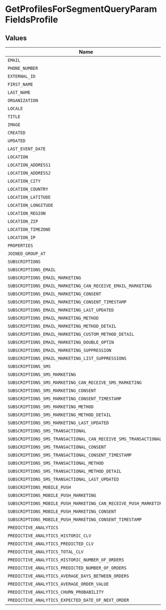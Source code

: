 # GetProfilesForSegmentQueryParamFieldsProfile


## Values

| Name                                                             | Value                                                            |
| ---------------------------------------------------------------- | ---------------------------------------------------------------- |
| `EMAIL`                                                          | email                                                            |
| `PHONE_NUMBER`                                                   | phone_number                                                     |
| `EXTERNAL_ID`                                                    | external_id                                                      |
| `FIRST_NAME`                                                     | first_name                                                       |
| `LAST_NAME`                                                      | last_name                                                        |
| `ORGANIZATION`                                                   | organization                                                     |
| `LOCALE`                                                         | locale                                                           |
| `TITLE`                                                          | title                                                            |
| `IMAGE`                                                          | image                                                            |
| `CREATED`                                                        | created                                                          |
| `UPDATED`                                                        | updated                                                          |
| `LAST_EVENT_DATE`                                                | last_event_date                                                  |
| `LOCATION`                                                       | location                                                         |
| `LOCATION_ADDRESS1`                                              | location.address1                                                |
| `LOCATION_ADDRESS2`                                              | location.address2                                                |
| `LOCATION_CITY`                                                  | location.city                                                    |
| `LOCATION_COUNTRY`                                               | location.country                                                 |
| `LOCATION_LATITUDE`                                              | location.latitude                                                |
| `LOCATION_LONGITUDE`                                             | location.longitude                                               |
| `LOCATION_REGION`                                                | location.region                                                  |
| `LOCATION_ZIP`                                                   | location.zip                                                     |
| `LOCATION_TIMEZONE`                                              | location.timezone                                                |
| `LOCATION_IP`                                                    | location.ip                                                      |
| `PROPERTIES`                                                     | properties                                                       |
| `JOINED_GROUP_AT`                                                | joined_group_at                                                  |
| `SUBSCRIPTIONS`                                                  | subscriptions                                                    |
| `SUBSCRIPTIONS_EMAIL`                                            | subscriptions.email                                              |
| `SUBSCRIPTIONS_EMAIL_MARKETING`                                  | subscriptions.email.marketing                                    |
| `SUBSCRIPTIONS_EMAIL_MARKETING_CAN_RECEIVE_EMAIL_MARKETING`      | subscriptions.email.marketing.can_receive_email_marketing        |
| `SUBSCRIPTIONS_EMAIL_MARKETING_CONSENT`                          | subscriptions.email.marketing.consent                            |
| `SUBSCRIPTIONS_EMAIL_MARKETING_CONSENT_TIMESTAMP`                | subscriptions.email.marketing.consent_timestamp                  |
| `SUBSCRIPTIONS_EMAIL_MARKETING_LAST_UPDATED`                     | subscriptions.email.marketing.last_updated                       |
| `SUBSCRIPTIONS_EMAIL_MARKETING_METHOD`                           | subscriptions.email.marketing.method                             |
| `SUBSCRIPTIONS_EMAIL_MARKETING_METHOD_DETAIL`                    | subscriptions.email.marketing.method_detail                      |
| `SUBSCRIPTIONS_EMAIL_MARKETING_CUSTOM_METHOD_DETAIL`             | subscriptions.email.marketing.custom_method_detail               |
| `SUBSCRIPTIONS_EMAIL_MARKETING_DOUBLE_OPTIN`                     | subscriptions.email.marketing.double_optin                       |
| `SUBSCRIPTIONS_EMAIL_MARKETING_SUPPRESSION`                      | subscriptions.email.marketing.suppression                        |
| `SUBSCRIPTIONS_EMAIL_MARKETING_LIST_SUPPRESSIONS`                | subscriptions.email.marketing.list_suppressions                  |
| `SUBSCRIPTIONS_SMS`                                              | subscriptions.sms                                                |
| `SUBSCRIPTIONS_SMS_MARKETING`                                    | subscriptions.sms.marketing                                      |
| `SUBSCRIPTIONS_SMS_MARKETING_CAN_RECEIVE_SMS_MARKETING`          | subscriptions.sms.marketing.can_receive_sms_marketing            |
| `SUBSCRIPTIONS_SMS_MARKETING_CONSENT`                            | subscriptions.sms.marketing.consent                              |
| `SUBSCRIPTIONS_SMS_MARKETING_CONSENT_TIMESTAMP`                  | subscriptions.sms.marketing.consent_timestamp                    |
| `SUBSCRIPTIONS_SMS_MARKETING_METHOD`                             | subscriptions.sms.marketing.method                               |
| `SUBSCRIPTIONS_SMS_MARKETING_METHOD_DETAIL`                      | subscriptions.sms.marketing.method_detail                        |
| `SUBSCRIPTIONS_SMS_MARKETING_LAST_UPDATED`                       | subscriptions.sms.marketing.last_updated                         |
| `SUBSCRIPTIONS_SMS_TRANSACTIONAL`                                | subscriptions.sms.transactional                                  |
| `SUBSCRIPTIONS_SMS_TRANSACTIONAL_CAN_RECEIVE_SMS_TRANSACTIONAL`  | subscriptions.sms.transactional.can_receive_sms_transactional    |
| `SUBSCRIPTIONS_SMS_TRANSACTIONAL_CONSENT`                        | subscriptions.sms.transactional.consent                          |
| `SUBSCRIPTIONS_SMS_TRANSACTIONAL_CONSENT_TIMESTAMP`              | subscriptions.sms.transactional.consent_timestamp                |
| `SUBSCRIPTIONS_SMS_TRANSACTIONAL_METHOD`                         | subscriptions.sms.transactional.method                           |
| `SUBSCRIPTIONS_SMS_TRANSACTIONAL_METHOD_DETAIL`                  | subscriptions.sms.transactional.method_detail                    |
| `SUBSCRIPTIONS_SMS_TRANSACTIONAL_LAST_UPDATED`                   | subscriptions.sms.transactional.last_updated                     |
| `SUBSCRIPTIONS_MOBILE_PUSH`                                      | subscriptions.mobile_push                                        |
| `SUBSCRIPTIONS_MOBILE_PUSH_MARKETING`                            | subscriptions.mobile_push.marketing                              |
| `SUBSCRIPTIONS_MOBILE_PUSH_MARKETING_CAN_RECEIVE_PUSH_MARKETING` | subscriptions.mobile_push.marketing.can_receive_push_marketing   |
| `SUBSCRIPTIONS_MOBILE_PUSH_MARKETING_CONSENT`                    | subscriptions.mobile_push.marketing.consent                      |
| `SUBSCRIPTIONS_MOBILE_PUSH_MARKETING_CONSENT_TIMESTAMP`          | subscriptions.mobile_push.marketing.consent_timestamp            |
| `PREDICTIVE_ANALYTICS`                                           | predictive_analytics                                             |
| `PREDICTIVE_ANALYTICS_HISTORIC_CLV`                              | predictive_analytics.historic_clv                                |
| `PREDICTIVE_ANALYTICS_PREDICTED_CLV`                             | predictive_analytics.predicted_clv                               |
| `PREDICTIVE_ANALYTICS_TOTAL_CLV`                                 | predictive_analytics.total_clv                                   |
| `PREDICTIVE_ANALYTICS_HISTORIC_NUMBER_OF_ORDERS`                 | predictive_analytics.historic_number_of_orders                   |
| `PREDICTIVE_ANALYTICS_PREDICTED_NUMBER_OF_ORDERS`                | predictive_analytics.predicted_number_of_orders                  |
| `PREDICTIVE_ANALYTICS_AVERAGE_DAYS_BETWEEN_ORDERS`               | predictive_analytics.average_days_between_orders                 |
| `PREDICTIVE_ANALYTICS_AVERAGE_ORDER_VALUE`                       | predictive_analytics.average_order_value                         |
| `PREDICTIVE_ANALYTICS_CHURN_PROBABILITY`                         | predictive_analytics.churn_probability                           |
| `PREDICTIVE_ANALYTICS_EXPECTED_DATE_OF_NEXT_ORDER`               | predictive_analytics.expected_date_of_next_order                 |